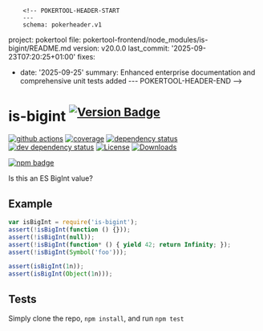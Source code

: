         <!-- POKERTOOL-HEADER-START
        ---
        schema: pokerheader.v1
project: pokertool
file: pokertool-frontend/node_modules/is-bigint/README.md
version: v20.0.0
last_commit: '2025-09-23T07:20:25+01:00'
fixes:
- date: '2025-09-25'
  summary: Enhanced enterprise documentation and comprehensive unit tests added
        ---
        POKERTOOL-HEADER-END -->
# is-bigint <sup>[![Version Badge][2]][1]</sup>

[![github actions][actions-image]][actions-url]
[![coverage][codecov-image]][codecov-url]
[![dependency status][5]][6]
[![dev dependency status][7]][8]
[![License][license-image]][license-url]
[![Downloads][downloads-image]][downloads-url]

[![npm badge][11]][1]

Is this an ES BigInt value?

## Example

```js
var isBigInt = require('is-bigint');
assert(!isBigInt(function () {}));
assert(!isBigInt(null));
assert(!isBigInt(function* () { yield 42; return Infinity; });
assert(!isBigInt(Symbol('foo')));

assert(isBigInt(1n));
assert(isBigInt(Object(1n)));
```

## Tests
Simply clone the repo, `npm install`, and run `npm test`

[1]: https://npmjs.org/package/is-bigint
[2]: https://versionbadg.es/inspect-js/is-bigint.svg
[5]: https://david-dm.org/inspect-js/is-bigint.svg
[6]: https://david-dm.org/inspect-js/is-bigint
[7]: https://david-dm.org/inspect-js/is-bigint/dev-status.svg
[8]: https://david-dm.org/inspect-js/is-bigint#info=devDependencies
[11]: https://nodei.co/npm/is-bigint.png?downloads=true&stars=true
[license-image]: https://img.shields.io/npm/l/is-bigint.svg
[license-url]: LICENSE
[downloads-image]: https://img.shields.io/npm/dm/is-bigint.svg
[downloads-url]: https://npm-stat.com/charts.html?package=is-bigint
[codecov-image]: https://codecov.io/gh/inspect-js/is-bigint/branch/main/graphs/badge.svg
[codecov-url]: https://app.codecov.io/gh/inspect-js/is-bigint/
[actions-image]: https://img.shields.io/endpoint?url=https://github-actions-badge-u3jn4tfpocch.runkit.sh/inspect-js/is-bigint
[actions-url]: https://github.com/inspect-js/is-bigint/actions
